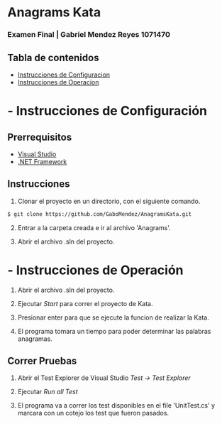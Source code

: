 # Anagrams Kata
### Examen Final | Gabriel Mendez Reyes 1071470


## Tabla de contenidos

- [Instrucciones de Configuracion](#Instrucciones-de-Configuración)
- [Instrucciones de Operacion](#Instrucciones-de-Operación)



# - Instrucciones de Configuración

## Prerrequisitos
- [Visual Studio](https://visualstudio.microsoft.com/es/?rr=https%3A%2F%2Fdocs.microsoft.com%2Fen-us%2Fvisualstudio%2F%3Fview%3Dvs-2019)
- [.NET Framework](https://docs.microsoft.com/en-us/dotnet/)

## Instrucciones

1. Clonar el proyecto en un directorio, con el siguiente comando.
```sh
$ git clone https://github.com/GaboMendez/AnagramsKata.git
```

2. Entrar a la carpeta creada e ir al archivo 'Anagrams'.

3. Abrir el archivo .sln del proyecto.

# - Instrucciones de Operación

1. Abrir el archivo .sln del proyecto.

2. Ejecutar *Start* para correr el proyecto de Kata.

3. Presionar enter para que se ejecute la funcion de realizar la Kata.

4. El programa tomara un tiempo para poder determinar las palabras anagramas.

## Correr Pruebas

1. Abrir el Test Explorer de Visual Studio *Test -> Test Explorer*

2. Ejecutar *Run all Test*

3. El programa va a correr los test disponibles en el file 'UnitTest.cs' y marcara con un cotejo los test que fueron pasados.

